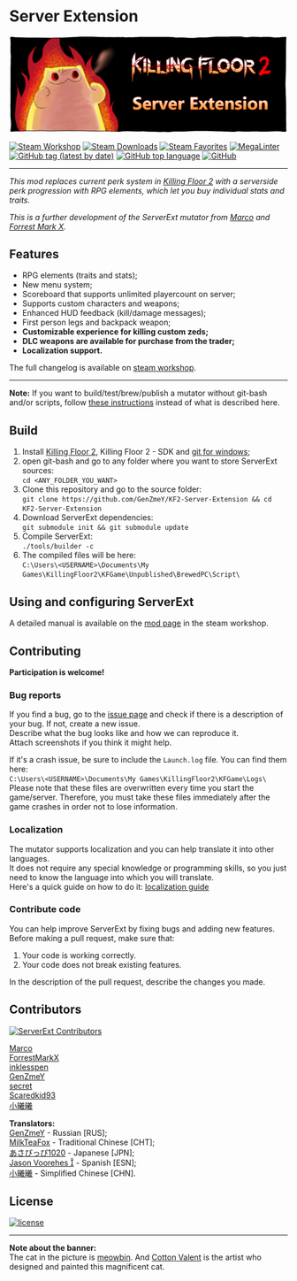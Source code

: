 # Server Extension

[![Banner](PublicationContent/mutbanner.png)](https://steamcommunity.com/sharedfiles/filedetails/?id=2085786712)

[![Steam Workshop](https://img.shields.io/static/v1?message=workshop&logo=steam&labelColor=gray&color=blue&logoColor=white&label=steam%20)](https://steamcommunity.com/sharedfiles/filedetails/?id=2085786712)
[![Steam Downloads](https://img.shields.io/steam/downloads/2085786712)](https://steamcommunity.com/sharedfiles/filedetails/?id=2085786712)
[![Steam Favorites](https://img.shields.io/steam/favorites/2085786712)](https://steamcommunity.com/sharedfiles/filedetails/?id=2085786712)
[![MegaLinter](https://github.com/GenZmeY/KF2-Server-Extension/actions/workflows/mega-linter.yml/badge.svg?branch=master)](https://github.com/GenZmeY/KF2-Server-Extension/actions/workflows/mega-linter.yml)
[![GitHub tag (latest by date)](https://img.shields.io/github/v/tag/GenZmeY/KF2-Server-Extension)](https://github.com/GenZmeY/KF2-Server-Extension/tags)
[![GitHub top language](https://img.shields.io/github/languages/top/GenZmeY/KF2-Server-Extension)](https://docs.unrealengine.com/udk/Three/WebHome.html)
[![GitHub](https://img.shields.io/github/license/GenZmeY/KF2-Server-Extension)](LICENSE)

***

*This mod replaces current perk system in [Killing Floor 2](https://en.wikipedia.org/wiki/Killing_Floor_2) with a serverside perk progression with RPG elements, which let you buy individual stats and traits.*

*This is a further development of the ServerExt mutator from [Marco](https://forums.tripwireinteractive.com/index.php?threads/mutator-server-extension-mod.109463) and [Forrest Mark X](https://github.com/ForrestMarkX/KF2-Server-Extension).*

## Features
- RPG elements (traits and stats);
- New menu system;
- Scoreboard that supports unlimited playercount on server;
- Supports custom characters and weapons;
- Enhanced HUD feedback (kill/damage messages);
- First person legs and backpack weapon;
- **Customizable experience for killing custom zeds;**
- **DLC weapons are available for purchase from the trader;**
- **Localization support.**

The full changelog is available on [steam workshop](https://steamcommunity.com/sharedfiles/filedetails/changelog/2085786712).

***

**Note:** If you want to build/test/brew/publish a mutator without git-bash and/or scripts, follow [these instructions](https://tripwireinteractive.atlassian.net/wiki/spaces/KF2SW/pages/26247172/KF2+Code+Modding+How-to) instead of what is described here.

## Build
1. Install [Killing Floor 2](https://store.steampowered.com/app/232090/Killing_Floor_2/), Killing Floor 2 - SDK and [git for windows](https://git-scm.com/download/win);
2. open git-bash and go to any folder where you want to store ServerExt sources:  
`cd <ANY_FOLDER_YOU_WANT>`  
3. Clone this repository and go to the source folder:  
`git clone https://github.com/GenZmeY/KF2-Server-Extension && cd KF2-Server-Extension`
4. Download ServerExt dependencies:  
`git submodule init && git submodule update`  
5. Compile ServerExt:  
`./tools/builder -c`  
5. The compiled files will be here:  
`C:\Users\<USERNAME>\Documents\My Games\KillingFloor2\KFGame\Unpublished\BrewedPC\Script\`

## Using and configuring ServerExt
A detailed manual is available on the [mod page](https://steamcommunity.com/sharedfiles/filedetails/?id=2085786712) in the steam workshop.

## Contributing
**Participation is welcome!**

### Bug reports
If you find a bug, go to the [issue page](https://github.com/GenZmeY/KF2-Server-Extension/issues) and check if there is a description of your bug. If not, create a new issue.  
Describe what the bug looks like and how we can reproduce it.  
Attach screenshots if you think it might help.

If it's a crash issue, be sure to include the `Launch.log` file. You can find them here:  
`C:\Users\<USERNAME>\Documents\My Games\KillingFloor2\KFGame\Logs\`  
Please note that these files are overwritten every time you start the game/server. Therefore, you must take these files immediately after the game crashes in order not to lose information.

### Localization
The mutator supports localization and you can help translate it into other languages.  
It does not require any special knowledge or programming skills, so you just need to know the language into which you will translate.  
Here's a quick guide on how to do it: [localization guide](https://steamcommunity.com/workshop/filedetails/discussion/2085786712/2942494909176752884)

### Contribute code
You can help improve ServerExt by fixing bugs and adding new features.  
Before making a pull request, make sure that:  
1. Your code is working correctly.  
2. Your code does not break existing features.  

In the description of the pull request, describe the changes you made.


## Contributors
[![ServerExt Contributors](https://contrib.rocks/image?repo=GenZmeY/KF2-Server-Extension)](https://github.com/GenZmeY/KF2-Server-Extension/graphs/contributors)

[Marco](https://steamcommunity.com/profiles/76561197975509070)  
[ForrestMarkX](https://steamcommunity.com/profiles/76561197997881512)  
[inklesspen](https://steamcommunity.com/profiles/76561198143883210)  
[GenZmeY](https://steamcommunity.com/profiles/76561198001617867)  
[secret](https://steamcommunity.com/profiles/76561198042219365)  
[Scaredkid93](https://steamcommunity.com/profiles/76561198004271210)  
[小曦曦](https://steamcommunity.com/profiles/76561198200630473)  

**Translators:**  
[GenZmeY](https://steamcommunity.com/profiles/76561198001617867) - Russian [RUS];  
[MilkTeaFox](https://steamcommunity.com/profiles/76561197967822972) - Traditional Chinese [CHT];  
[あさぴっぴ1020](https://steamcommunity.com/profiles/76561198930643117) - Japanese [JPN];  
[Jason Voorehes ](https://steamcommunity.com/profiles/76561198080866131) - Spanish [ESN];  
[小曦曦](https://steamcommunity.com/profiles/76561198200630473) - Simplified Chinese [CHN].  

## License
[![license](https://www.gnu.org/graphics/gplv3-with-text-136x68.png)](LICENSE)

***

**Note about the banner:**  
The cat in the picture is [meowbin](https://twitter.com/meawbinneko). And [Cotton Valent](https://twitter.com/horrormove) is the artist who designed and painted this magnificent cat.
